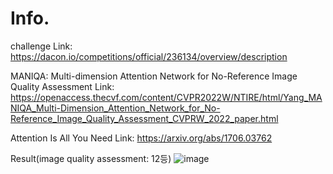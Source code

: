 # Info.
challenge Link: https://dacon.io/competitions/official/236134/overview/description

MANIQA: Multi-dimension Attention Network for No-Reference Image Quality Assessment
Link: https://openaccess.thecvf.com/content/CVPR2022W/NTIRE/html/Yang_MANIQA_Multi-Dimension_Attention_Network_for_No-Reference_Image_Quality_Assessment_CVPRW_2022_paper.html

Attention Is All You Need
Link: https://arxiv.org/abs/1706.03762


Result(image quality assessment: 12등)
![image](https://github.com/Lee-junseok1025/Samsung-AI-Challenge/assets/76034489/c237ab75-f63d-4a01-bc42-b0069d93fb58)


